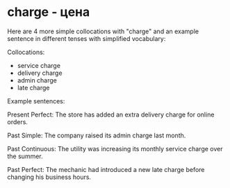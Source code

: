 # charge - цена




Here are 4 more simple collocations with "charge" and an example sentence in different tenses with simplified vocabulary:

Collocations:

- service charge
- delivery charge
- admin charge
- late charge

Example sentences:

Present Perfect: The store has added an extra delivery charge for online orders.

Past Simple: The company raised its admin charge last month.

Past Continuous: The utility was increasing its monthly service charge over the summer.

Past Perfect: The mechanic had introduced a new late charge before changing his business hours.